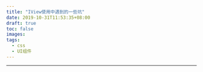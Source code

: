 ```yaml
---
title: "IView使用中遇到的一些坑"
date: 2019-10-31T11:53:35+08:00
draft: true
toc: false
images:
tags: 
  - css 
  - UI组件
---
```

----



